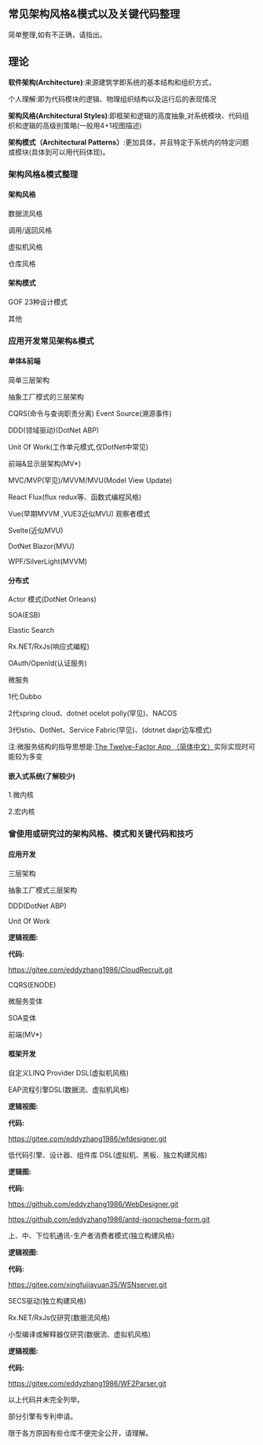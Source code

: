## 常见架构风格&模式以及关键代码整理

简单整理,如有不正确，请指出。

## 理论

**软件架构(Architecture)**:来源建筑学即系统的基本结构和组织方式，

个人理解:即为代码模块的逻辑、物理组织结构以及运行后的表现情况

**架构风格(Architectural Styles)**:即框架和逻辑的高度抽象,对系统模块、代码组织和逻辑的高级别策略(一般用4+1视图描述)

**架构模式（Architectural Patterns）**:更加具体，并且特定于系统内的特定问题或模块(具体到可以用代码体现)。

### 架构风格&模式整理

#### **架构风格**

数据流风格

调用/返回风格

虚拟机风格

仓库风格

#### **架构模式**

GOF 23种设计模式

其他

### 应用开发常见架构&模式

#### 单体&前端

简单三层架构 

 抽象工厂模式的三层架构

CQRS(命令与查询职责分离) Event Source(溯源事件)

DDD(领域驱动)(DotNet ABP) 

Unit Of Work(工作单元模式,仅DotNet中常见)

前端&显示层架构(MV*)

MVC/MVP(罕见)/MVVM/MVU(Model View Update)

React Flux(flux redux等、函数式编程风格)

Vue(早期MVVM ,VUE3近似MVU) 观察者模式

Svelte(近似MVU)

DotNet Blazor(MVU)

WPF/SilverLight(MVVM)

#### 分布式

Actor 模式(DotNet Orleans)

SOA(ESB)

Elastic Search

Rx.NET/RxJs(响应式编程)

OAuth/OpenId(认证服务)

微服务

1代:Dubbo

2代spring cloud、dotnet ocelot polly(罕见)、NACOS

3代Istio、DotNet、Service Fabric(罕见)、(dotnet dapr边车模式)

注:微服务结构的指导思想是:[The Twelve-Factor App （简体中文）](https://12factor.net/zh_cn/)实际实现时可能较为多变

#### 嵌入式系统(了解较少)

1.微内核

2.宏内核

### 曾使用或研究过的架构风格、模式和关键代码和技巧

#### 应用开发

三层架构

抽象工厂模式三层架构

DDD(DotNet ABP)

Unit Of Work

**逻辑视图:**

**代码:**

https://gitee.com/eddyzhang1986/CloudRecruit.git

CQRS(ENODE)

微服务变体

SOA变体

前端(MV*)

#### 框架开发

自定义LINQ Provider DSL(虚拟机风格)

EAP流程引擎DSL(数据流、虚拟机风格)

**逻辑视图:**



**代码:**

https://gitee.com/eddyzhang1986/wfdesigner.git

低代码引擎、设计器、组件库 DSL(虚拟机、黑板、独立构建风格)

**逻辑图:**



**代码:**

https://github.com/eddyzhang1986/WebDesigner.git

https://github.com/eddyzhang1986/antd-jsonschema-form.git



上、中、下位机通讯-生产者消费者模式(独立构建风格)

**逻辑视图:**

**代码:**

https://gitee.com/xingfujiayuan35/WSNserver.git

SECS驱动(独立构建风格)

Rx.NET/RxJs仅研究(数据流风格)



小型编译或解释器仅研究(数据流、虚拟机风格)

**逻辑视图:**



**代码:**

https://gitee.com/eddyzhang1986/WF2Parser.git



以上代码并未完全列举。

部分引擎有专利申请。

限于各方原因有些仓库不便完全公开，请理解。
